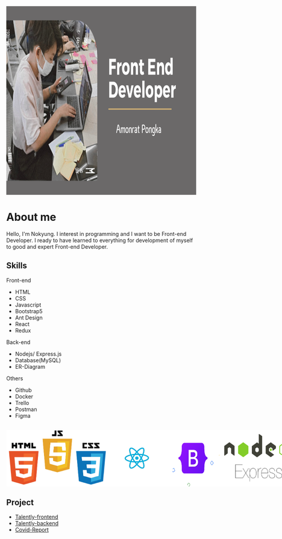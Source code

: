 <img style="width: 1200px; height: 500px" src="https://github.com/P-Amonrat/P-Amonrat/blob/master/header.png?raw=true">

# About me

Hello, I'm Nokyung. I interest in programming and I want to be Front-end Developer. I ready to have learned to everything for development of myself to good and expert Front-end Developer.

## Skills

Front-end
- HTML
- CSS
- Javascript
- Bootstrap5
- Ant Design
- React
- Redux

Back-end
- Nodejs/ Express.js
- Database(MySQL)
- ER-Diagram

Others
- Github
- Docker
- Trello
- Postman
- Figma


##
<div style="display: flex">
<img style="width: 300px; height: 150px" src="https://github.com/P-Amonrat/P-Amonrat/blob/master/html-css-js.png?raw=true"> 
<img style="width: 150px; height: 150px" src="https://github.com/P-Amonrat/P-Amonrat/blob/master/react.png?raw=true">
<img style="width: 150px; height: 150px" src="https://github.com/P-Amonrat/P-Amonrat/blob/master/boostrap.png?raw=true">
<img style="width: 200px; height: 150px" src="https://github.com/P-Amonrat/P-Amonrat/blob/master/nodejs.png?raw=true">
<img style="width: 150px; height: 150px" src="https://github.com/P-Amonrat/P-Amonrat/blob/master/mysql.png?raw=true">
<img style="width: 200px; height: 150px" src="https://github.com/P-Amonrat/P-Amonrat/blob/master/Docker_Logo.png?raw=true">
<img style="width: 150px; height: 150px" src="https://github.com/P-Amonrat/P-Amonrat/blob/master/postman.png?raw=true">
<img style="width: 150px; height: 150px" src="https://github.com/P-Amonrat/P-Amonrat/blob/master/figma-logo.png?raw=true">
</div>

## Project
- [Talently-frontend](https://github.com/patrick-mint/Talently-frontend)
- [Talently-backend](https://github.com/patrick-mint/Talently-backend)
- [Covid-Report](https://github.com/P-Amonrat/covid_report_project.git)
